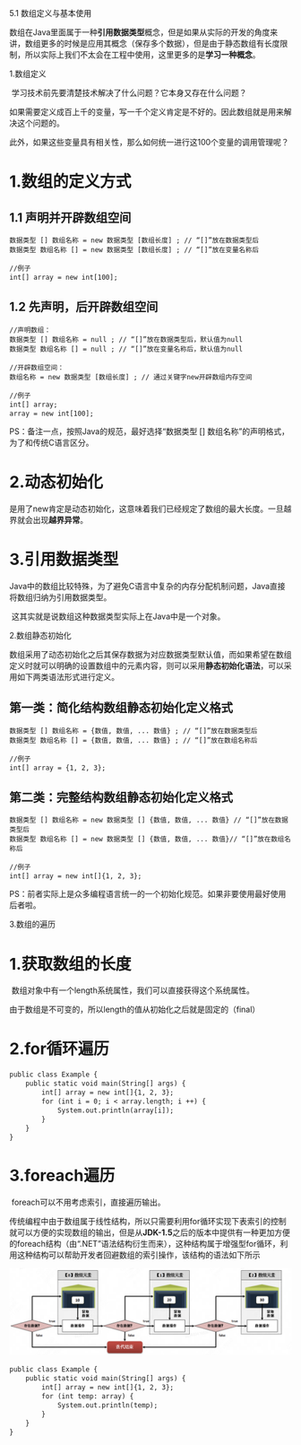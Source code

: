 5.1 数组定义与基本使用

​        数组在Java里面属于一种**引用数据类型**概念，但是如果从实际的开发的角度来讲，数组更多的时候是应用其概念（保存多个数据），但是由于静态数组有长度限制，所以实际上我们不太会在工程中使用，这里更多的是**学习一种概念**。







1.数组定义

​        学习技术前先要清楚技术解决了什么问题？它本身又存在什么问题？

​        如果需要定义成百上千的变量，写一千个定义肯定是不好的。因此数组就是用来解决这个问题的。

​        此外，如果这些变量具有相关性，那么如何统一进行这100个变量的调用管理呢？

# 1.数组的定义方式

## **1.1** 声明并开辟数组空间

```
数据类型 [] 数组名称 = new 数据类型 [数组长度] ; // “[]”放在数据类型后
数据类型 数组名称 [] = new 数据类型 [数组长度] ; // “[]”放在变量名称后

//例子
int[] array = new int[100];
```

## 1.2 先声明，后开辟数组空间

```
//声明数组：
数据类型 [] 数组名称 = null ; // “[]”放在数据类型后，默认值为null
数据类型 数组名称 [] = null ; // “[]”放在变量名称后，默认值为null

//开辟数组空间：
数组名称 = new 数据类型 [数组长度] ; // 通过关键字new开辟数组内存空间

//例子
int[] array;
array = new int[100];
```

PS：备注一点，按照Java的规范，最好选择“数据类型 [] 数组名称”的声明格式，为了和传统C语言区分。



# 2.动态初始化

​        是用了new肯定是动态初始化，这意味着我们已经规定了数组的最大长度。一旦越界就会出现**越界异常**。



# 3.引用数据类型

​        Java中的数组比较特殊，为了避免C语言中复杂的内存分配机制问题，Java直接将数组归纳为引用数据类型。

​        这其实就是说数组这种数据类型实际上在Java中是一个对象。









2.数组静态初始化

​        数组采用了动态初始化之后其保存数据为对应数据类型默认值，而如果希望在数组定义时就可以明确的设置数组中的元素内容，则可以采用**静态初始化语法**，可以采用如下两类语法形式进行定义。

## 第一类：简化结构数组静态初始化定义格式

```
数据类型 [] 数组名称 = {数值, 数值, ... 数值} ; // “[]”放在数据类型后
数据类型 数组名称 [] = {数值, 数值, ... 数值} ; // “[]”放在数组名称后

//例子
int[] array = {1, 2, 3};
```



## 第二类：完整结构数组静态初始化定义格式

```
数据类型 [] 数组名称 = new 数据类型 [] {数值, 数值, ... 数值} // “[]”放在数据类型后
数据类型 数组名称 [] = new 数据类型 [] {数值, 数值, ... 数值}// “[]”放在数组名称后

//例子
int[] array = new int[]{1, 2, 3};
```



PS：前者实际上是众多编程语言统一的一个初始化规范。如果非要使用最好使用后者啦。







3.数组的遍历

# 1.获取数组的长度

​        数组对象中有一个length系统属性，我们可以直接获得这个系统属性。

​        由于数组是不可变的，所以length的值从初始化之后就是固定的（final）



# 2.for循环遍历

```
public class Example {
    public static void main(String[] args) {
        int[] array = new int[]{1, 2, 3};
        for (int i = 0; i < array.length; i ++) {
            System.out.println(array[i]);
        }
    }
}
```





# 3.foreach遍历

​        foreach可以不用考虑索引，直接遍历输出。

​        传统编程中由于数组属于线性结构，所以只需要利用for循环实现下表索引的控制就可以方便的实现数组的输出，但是从**JDK-1.5**之后的版本中提供有一种更加方便的foreach结构（由“.NET”语法结构衍生而来），这种结构属于增强型for循环，利用这种结构可以帮助开发者回避数组的索引操作，该结构的语法如下所示

![image-20250515170433718](assets/image-20250515170433718.png)

```
public class Example {
    public static void main(String[] args) {
        int[] array = new int[]{1, 2, 3};
        for (int temp: array) {
            System.out.println(temp);
        }
    }
}
```